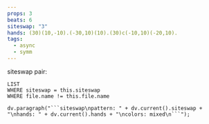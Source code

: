 ```yaml
---
props: 3
beats: 6
siteswap: "3"
hands: (30)(10,-10).(-30,10)(10).(30)c(-10,10)(-20,10).
tags:
  - async
  - symm
---
```


siteswap pair:
```dataview
LIST
WHERE siteswap = this.siteswap
WHERE file.name != this.file.name
```
```dataviewjs
dv.paragraph("```siteswap\npattern: " + dv.current().siteswap + "\nhands: " + dv.current().hands + "\ncolors: mixed\n```");
```
